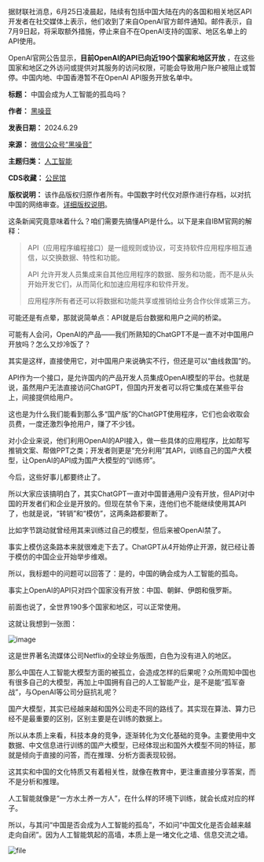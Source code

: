 据财联社消息，6月25日凌晨起，陆续有包括中国大陆在内的各国和相关地区API开发者在社交媒体上表示，他们收到了来自OpenAI官方邮件通知。邮件表示，自7月9日起，将采取额外措施，停止来自不在OpenAI支持的国家、地区名单上的API使用。


OpenAl官网公告显示，**目前OpenAI的API已向近190个国家和地区开放** ，在这些国家和地区之外访问或提供对其服务的访问权限，可能会导致用户账户被阻止或暂停。中国内地、中国香港暂不在OpenAI API服务开放名单中。




**标题：** 中国会成为人工智能的孤岛吗？  

**作者：** [黑噪音](https://chinadigitaltimes.net/space/黑噪音)  

**发表日期：** 2024.6.29  

**来源：** [微信公众号“黑噪音”](https://mp.weixin.qq.com/s/gAOttHw8YqvL9bE_RsxIUg)  

**主题归类：** [人工智能](https://chinadigitaltimes.net/space/人工智能)  

**CDS收藏：** [公民馆](https://chinadigitaltimes.net/space/%E5%85%AC%E6%B0%91%E9%A6%86)  

**版权说明：** 该作品版权归原作者所有。中国数字时代仅对原作进行存档，以对抗中国的网络审查。[详细版权说明](https://chinadigitaltimes.net/chinese/copyright)。


这条新闻究竟意味着什么？咱们需要先搞懂API是什么。以下是来自IBM官网的解释：



> API（应用程序编程接口）是一组规则或协议，可支持软件应用程序相互通信，以交换数据、特性和功能。
> 
> 
> API 允许开发人员集成来自其他应用程序的数据、服务和功能，而不是从头开始开发它们，从而简化和加速应用程序和软件开发。
> 
> 
> 应用程序所有者还可以将数据和功能共享或推销给业务合作伙伴或第三方。


可能还是有点晕，那就说简单点：API就是后台数据和用户之间的桥梁。


可能有人会问，OpenAI的产品——我们所熟知的ChatGPT不是一直不对中国用户开放吗？怎么又炒冷饭了？


其实是这样，直接使用它，对中国用户来说确实不行，但还是可以“曲线救国”的。


API作为一个接口，是允许国内的产品开发人员集成OpenAI模型的平台。也就是说，虽然用户无法直接访问ChatGPT，但国内开发者可以将它集成在某些平台上，间接提供给用户。


这也是为什么我们能看到那么多“国产版”的ChatGPT使用程序，它们也会收取会员费，一度还激烈争抢用户，赚了不少钱。


对小企业来说，他们利用OpenAI的API接入，做一些具体的应用程序，比如帮写推销文案、帮做PPT之类；开发者则更是“充分利用”其API，训练自己的国产大模型，让OpenAI的API成为国产大模型的“训练师”。


今后，这些好事儿都要终止了。


所以大家应该搞明白了，其实ChatGPT一直对中国普通用户没有开放，但API对中国的开发者们和企业是开放的。但现在禁令下来，连他们也不能继续使用其API了，也就是说，“转销”和“模仿”，这两条路都要断了。


比如字节跳动就曾经用其来训练过自己的模型，但后来被OpenAI禁了。


事实上模仿这条路本来就很难走下去了。ChatGPT从4开始停止开源，就已经让善于模仿的中国企业开始举步维艰。


所以，我标题中的问题可以回答了：是的，中国的确会成为人工智能的孤岛。


事实上OpenAI的API只对四个国家没有开放：中国、朝鲜、伊朗和俄罗斯。


前面也说了，全世界190多个国家和地区，可以正常使用。


这就让我想到一张图：


![image](https://chinadigitaltimes.net/chinese/files/2024/06/post-709284-667f7ef5e3668.png)


这是世界著名流媒体公司Netflix的全球业务版图，白色为没有进入的地区。


那么中国在人工智能大模型方面的被孤立，会造成怎样的后果呢？众所周知中国也有很多自己的大模型，再加上中国拥有自己的人工智能产业，是不是能“孤军奋战”，与OpenAI等公司分庭抗礼呢？


国产大模型，其实已经越来越和国外公司走不同的路线了。其实现在算法、算力已经不是最重要的区别，区别主要是在训练的数据上。


所以从本质上来看，科技本身的竞争，逐渐转化为文化基础的竞争。主要使用中文数据、中文信息进行训练的国产大模型，已经体现出和国外大模型不同的特征，那就是倾向于直接的问答，而在推理、分析方面表现较弱。


这其实和中国的文化特质又有着相关性，就像在教育中，更注重直接分享答案，而不是分析和推理。


人工智能就像是“一方水土养一方人”，在什么样的环境下训练，就会长成对应的样子。


所以，与其问“中国是否会成为人工智能的孤岛”，不如问“中国文化是否会越来越走向自闭”。因为人工智能筑起的高墙，本质上是一堵文化之墙、信息交流之墙。


![file](https://chinadigitaltimes.net/chinese/files/2024/06/image-1719631370658.png)

